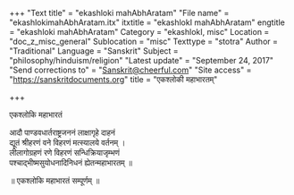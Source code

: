 +++
"Text title" = "ekashloki mahAbhAratam"
"File name" = "ekashlokimahAbhAratam.itx"
itxtitle = "ekashlokI mahAbhAratam"
engtitle = "ekashloki mahAbhAratam"
Category = "ekashlokI, misc"
Location = "doc_z_misc_general"
Sublocation = "misc"
Texttype = "stotra"
Author = "Traditional"
Language = "Sanskrit"
Subject = "philosophy/hinduism/religion"
"Latest update" = "September 24, 2017"
"Send corrections to" = "Sanskrit@cheerful.com"
"Site access" = "https://sanskritdocuments.org"
title = "एकश्लोकी महाभारतम्"

+++
  
 एकश्लोकि महाभारतं   
  
आदौ पाण्डवधार्तराष्ट्रजननं लाक्षागृहे दाहनं  
द्यूतं श्रीहरणं वने विहरणं मत्स्यालये वर्तनम् ।  
लीलागोग्रहणं रणे विहरणं सन्धिक्रियाजृम्भणं  
पश्चाद्भीष्मसुयोधनादिनिधनं ह्येतन्महाभारतम् ॥   
  
॥ एकश्लोकि महाभारतं सम्पूर्णम् ॥  
  
  
  
